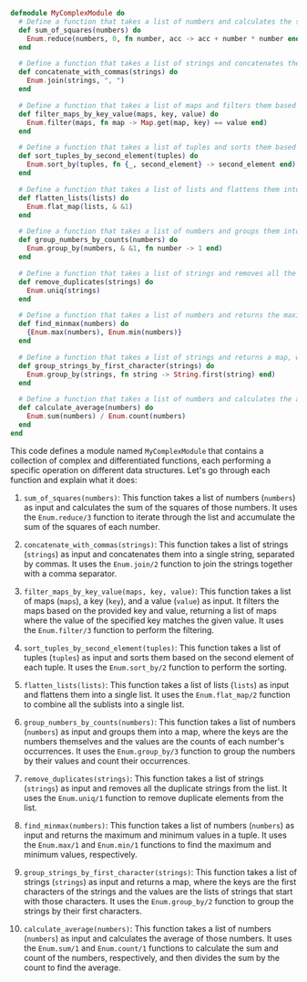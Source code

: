 ```elixir
defmodule MyComplexModule do
  # Define a function that takes a list of numbers and calculates the sum of the squares of those numbers
  def sum_of_squares(numbers) do
    Enum.reduce(numbers, 0, fn number, acc -> acc + number * number end)
  end

  # Define a function that takes a list of strings and concatenates them into a single string, separated by commas
  def concatenate_with_commas(strings) do
    Enum.join(strings, ", ")
  end

  # Define a function that takes a list of maps and filters them based on a given key and value
  def filter_maps_by_key_value(maps, key, value) do
    Enum.filter(maps, fn map -> Map.get(map, key) == value end)
  end

  # Define a function that takes a list of tuples and sorts them based on the second element of each tuple
  def sort_tuples_by_second_element(tuples) do
    Enum.sort_by(tuples, fn {_, second_element} -> second_element end)
  end

  # Define a function that takes a list of lists and flattens them into a single list
  def flatten_lists(lists) do
    Enum.flat_map(lists, & &1)
  end

  # Define a function that takes a list of numbers and groups them into a map, where the keys are the numbers themselves and the values are the counts of each number's occurrences
  def group_numbers_by_counts(numbers) do
    Enum.group_by(numbers, & &1, fn number -> 1 end)
  end

  # Define a function that takes a list of strings and removes all the duplicate strings from the list
  def remove_duplicates(strings) do
    Enum.uniq(strings)
  end

  # Define a function that takes a list of numbers and returns the maximum and minimum values in a tuple
  def find_minmax(numbers) do
    {Enum.max(numbers), Enum.min(numbers)}
  end

  # Define a function that takes a list of strings and returns a map, where the keys are the first characters of the strings and the values are the lists of strings that start with those characters
  def group_strings_by_first_character(strings) do
    Enum.group_by(strings, fn string -> String.first(string) end)
  end

  # Define a function that takes a list of numbers and calculates the average of those numbers
  def calculate_average(numbers) do
    Enum.sum(numbers) / Enum.count(numbers)
  end
end
```

This code defines a module named `MyComplexModule` that contains a collection of complex and differentiated functions, each performing a specific operation on different data structures. Let's go through each function and explain what it does:

1. `sum_of_squares(numbers)`: This function takes a list of numbers (`numbers`) as input and calculates the sum of the squares of those numbers. It uses the `Enum.reduce/3` function to iterate through the list and accumulate the sum of the squares of each number.


2. `concatenate_with_commas(strings)`: This function takes a list of strings (`strings`) as input and concatenates them into a single string, separated by commas. It uses the `Enum.join/2` function to join the strings together with a comma separator.


3. `filter_maps_by_key_value(maps, key, value)`: This function takes a list of maps (`maps`), a key (`key`), and a value (`value`) as input. It filters the maps based on the provided key and value, returning a list of maps where the value of the specified key matches the given value. It uses the `Enum.filter/3` function to perform the filtering.


4. `sort_tuples_by_second_element(tuples)`: This function takes a list of tuples (`tuples`) as input and sorts them based on the second element of each tuple. It uses the `Enum.sort_by/2` function to perform the sorting.


5. `flatten_lists(lists)`: This function takes a list of lists (`lists`) as input and flattens them into a single list. It uses the `Enum.flat_map/2` function to combine all the sublists into a single list.


6. `group_numbers_by_counts(numbers)`: This function takes a list of numbers (`numbers`) as input and groups them into a map, where the keys are the numbers themselves and the values are the counts of each number's occurrences. It uses the `Enum.group_by/3` function to group the numbers by their values and count their occurrences.


7. `remove_duplicates(strings)`: This function takes a list of strings (`strings`) as input and removes all the duplicate strings from the list. It uses the `Enum.uniq/1` function to remove duplicate elements from the list.


8. `find_minmax(numbers)`: This function takes a list of numbers (`numbers`) as input and returns the maximum and minimum values in a tuple. It uses the `Enum.max/1` and `Enum.min/1` functions to find the maximum and minimum values, respectively.


9. `group_strings_by_first_character(strings)`: This function takes a list of strings (`strings`) as input and returns a map, where the keys are the first characters of the strings and the values are the lists of strings that start with those characters. It uses the `Enum.group_by/2` function to group the strings by their first characters.


10. `calculate_average(numbers)`: This function takes a list of numbers (`numbers`) as input and calculates the average of those numbers. It uses the `Enum.sum/1` and `Enum.count/1` functions to calculate the sum and count of the numbers, respectively, and then divides the sum by the count to find the average.
